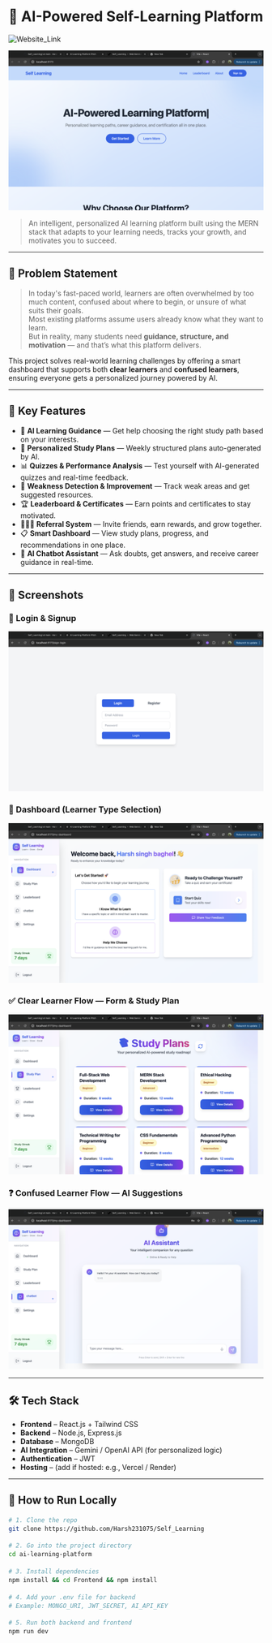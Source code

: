 # 🚀 AI-Powered Self-Learning Platform  

![Website_Link](https://self-learning-4xv7.vercel.app/)

![Banner](./Frontend/public/home.png)

> An intelligent, personalized AI learning platform built using the MERN stack that adapts to your learning needs, tracks your growth, and motivates you to succeed.

---

## 🧩 Problem Statement

> In today's fast-paced world, learners are often overwhelmed by too much content, confused about where to begin, or unsure of what suits their goals.  
> Most existing platforms assume users already know what they want to learn.  
> But in reality, many students need **guidance, structure, and motivation** — and that’s what this platform delivers.

This project solves real-world learning challenges by offering a smart dashboard that supports both **clear learners** and **confused learners**, ensuring everyone gets a personalized journey powered by AI.

---

## 🌟 Key Features

- 🤖 **AI Learning Guidance** — Get help choosing the right study path based on your interests.
- 📆 **Personalized Study Plans** — Weekly structured plans auto-generated by AI.
- 📊 **Quizzes & Performance Analysis** — Test yourself with AI-generated quizzes and real-time feedback.
- 🧠 **Weakness Detection & Improvement** — Track weak areas and get suggested resources.
- 🏆 **Leaderboard & Certificates** — Earn points and certificates to stay motivated.
- 🧑‍🤝‍🧑 **Referral System** — Invite friends, earn rewards, and grow together.
- 📋 **Smart Dashboard** — View study plans, progress, and recommendations in one place.
- 💬 **AI Chatbot Assistant** — Ask doubts, get answers, and receive career guidance in real-time.

---

## 📸 Screenshots



### 🔐 Login & Signup
![Login](./Frontend/public/login.png)

### 🧠 Dashboard (Learner Type Selection)
![Dashboard](./Frontend/public/dashboard.png)

### ✅ Clear Learner Flow — Form & Study Plan
![Study section](./Frontend/public/path.png)

### ❓ Confused Learner Flow — AI Suggestions
![Chat Bot](./Frontend/public/chat.png)

---

## 🛠️ Tech Stack

- **Frontend** – React.js + Tailwind CSS  
- **Backend** – Node.js, Express.js  
- **Database** – MongoDB  
- **AI Integration** – Gemini / OpenAI API (for personalized logic)  
- **Authentication** – JWT  
- **Hosting** – (add if hosted: e.g., Vercel / Render)

---

## 🧪 How to Run Locally

```bash
# 1. Clone the repo
git clone https://github.com/Harsh231075/Self_Learning

# 2. Go into the project directory
cd ai-learning-platform

# 3. Install dependencies
npm install && cd Frontend && npm install

# 4. Add your .env file for backend
# Example: MONGO_URI, JWT_SECRET, AI_API_KEY

# 5. Run both backend and frontend
npm run dev

